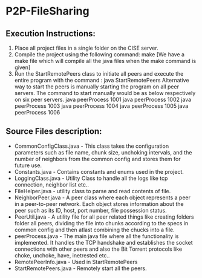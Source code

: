 # P2P-FileSharing
## Execution Instructions:

1. Place all project files in a single folder on the CISE server.
2. Compile the project using the following command: make [We have a make file which will compile all the java files when the make command is given]
3. Run the StartRemotePeers class to initiate all peers and execute the entire program with the command : java StartRemotePeers
   Alternative way to start the peers is manually starting the program on all peer servers. The command to start manually would be as below respectively on six peer servers.
   java peerProcess 1001 
   java peerProcess 1002
   java peerProcess 1003 
   java peerProcess 1004
   java peerProcess 1005 
   java peerProcess 1006

## Source Files description:

* CommonConfigClass.java - This class takes the configuration parameters such as file name, chunk size, unchoking intervals, and the number of neighbors from the common config and stores them for future use.
* Constants.java - Contains constants and enums used in the project.
* LoggingClass.java - Utility Class to handle all the logs like tcp connection, neighbor list etc..
* FileHelper.java - utility class to parse and read contents of file.
* NeighborPeer.java - A peer class where each object represents a peer in a peer-to-peer network. Each object stores information about the peer such as its ID, host, port number, file possession status.
* PeerUtil.java - A utility file for all peer related things like creating folders folder all peers, dividing the file into chunks according to the specs in common config and then atlast combining the chucks into a file.
* peerProcess.java - The main java file where all the functionality is implemented. It handles the TCP handshake and establishes the socket connections with other peers and also the Bit Torrent protocols like choke, unchoke, have, inetrested etc..
* RemotePeerInfo.java - Used in StartRemotePeers
* StartRemotePeers.java - Remotely start all the peers.
